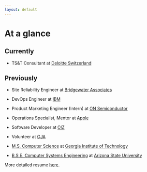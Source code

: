 ```yaml
---
layout: default
---
```


# At a glance

## Currently
- TS&T Consultant at [Deloitte Switzerland](https://www2.deloitte.com/ch/en/pages/technology/solutions/technology-strategy-and-transformation.html)

## Previously
- Site Reliability Engineer at [Bridgewater Associates](https://www.bridgewater.com/)
- DevOps Engineer at [IBM](https://www.ibm.com/cloud/object-storage)
- Product Marketing Engineer (Intern) at [ON Semiconductor](http://onsemi.com/)
- Operations Specialist, Mentor at [Apple](http://www.apple.com/retail/scottsdalequarter/)
- Software Developer at [OIZ](https://www.stadt-zuerich.ch/fd/de/index/das_departement/organisation/oiz.html)
- Volunteer at [OJA](https://www.oja.ch/)

- [M.S. Computer Science](https://omscs.gatech.edu/) at [Georgia Institute of Technology](https://www.cc.gatech.edu/)
- [B.S.E. Computer Systems Engineering](http://explore.engineering.asu.edu/undergraduate-degrees/computer-systems/) at [Arizona State University](https://engineering.asu.edu/)

More detailed resume [here](./detailed.html).